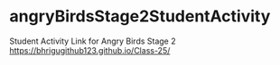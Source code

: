 # angryBirdsStage2StudentActivity
Student Activity Link for Angry Birds Stage 2
https://bhrigugithub123.github.io/Class-25/
